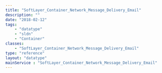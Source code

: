 ```yaml
---
title: "SoftLayer_Container_Network_Message_Delivery_Email"
description: ""
date: "2018-02-12"
tags:
    - "datatype"
    - "sldn"
    - "Container"
classes:
    - "SoftLayer_Container_Network_Message_Delivery_Email"
type: "reference"
layout: "datatype"
mainService : "SoftLayer_Container_Network_Message_Delivery_Email"
---
```

